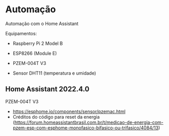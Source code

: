 # Automação
Automação com o Home Assistant

Equipamentos:
   - Raspberry Pi 2 Model B

   - ESP8266 (Module E)

   - PZEM-004T V3
   - Sensor DHT11 (temperatura e umidade)

Home Assistant 2022.4.0
   - 



PZEM-004T V3
   - https://esphome.io/components/sensor/pzemac.html
   - Créditos do código para reset da energia (https://forum.homeassistantbrasil.com.br/t/medicao-de-energia-com-pzem-esp-com-esphome-monofasico-bifasico-ou-trifasico/4084/13)
